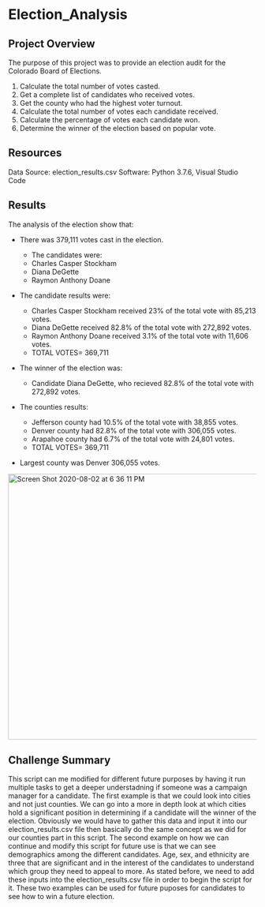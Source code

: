 # Election_Analysis

## Project Overview 
The purpose of this project was to provide an election audit for the Colorado Board of Elections. 

1. Calculate the total number of votes casted.
2. Get a complete list of candidates who received votes.
3. Get the county who had the highest voter turnout. 
4. Calculate the total number of votes each candidate received. 
5. Calculate the percentage of votes each candidate won. 
6. Determine the winner of the election based on popular vote. 

## Resources
Data Source: election_results.csv 
Software: Python 3.7.6, Visual Studio Code 

## Results 
The analysis of the election show that: 
  * There was 379,111 votes cast in the election.
    * The candidates were:
     * Charles Casper Stockham
     * Diana DeGette 
     * Raymon Anthony Doane
      
  * The candidate results were:
      * Charles Casper Stockham received 23% of the total vote with 85,213 votes.
      * Diana DeGette received 82.8% of the total vote with 272,892 votes.
      * Raymon Anthony Doane received 3.1% of the total vote with 11,606 votes. 
      * TOTAL VOTES= 369,711
      
  * The winner of the election was:
      * Candidate Diana DeGette, who recieved 82.8% of the total vote with 272,892 votes.
      
  * The counties results:
      * Jefferson county had 10.5% of the total vote with 38,855 votes. 
      * Denver county had 82.8% of the total vote with 306,055 votes. 
      * Arapahoe county had 6.7% of the total vote with 24,801 votes. 
      * TOTAL VOTES= 369,711

* Largest county was Denver 306,055 votes. 
 
 
 <img width="539" alt="Screen Shot 2020-08-02 at 6 36 11 PM" src="https://user-images.githubusercontent.com/67808057/89138069-29b19e80-d4ef-11ea-8e97-4cee1cff5aa1.png">

## Challenge Summary
This script can me modified for different future purposes by having it run multiple tasks to get a deeper understadning if someone was a campaign manager for a candidate. The first example is that we could look into cities and not just counties. We can go into a more in depth look at which cities hold a significant position in determining if a candidate will the winner of the election. Obviously we would have to gather this data and input it into our election_results.csv file then basically do the same concept as we did for our counties part in this script. The second example on how we can continue and modify this script for future use is that we can see demographics among the different candidates. Age, sex, and ethnicity are three that are significant and in the interest of the candidates to understand which group they need to appeal to more. As stated before, we need to add these inputs into the election_results.csv file in order to begin the script for it. These two examples can be used for future puposes for candidates to see how to win a future election. 

